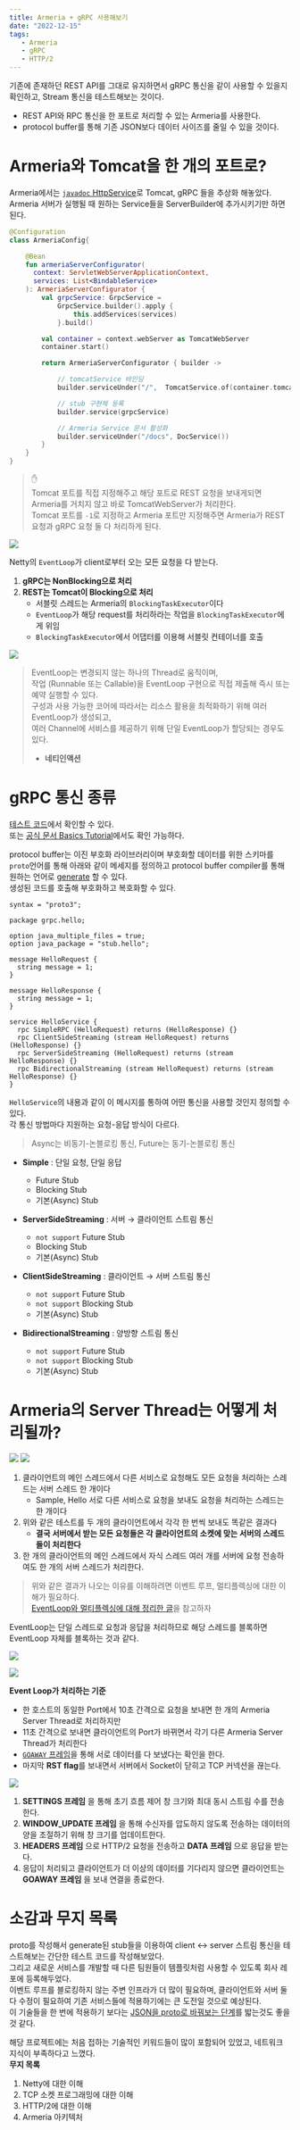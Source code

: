 ```yaml
---
title: Armeria + gRPC 사용해보기
date: "2022-12-15"
tags:
   - Armeria
   - gRPC
   - HTTP/2
---
```


기존에 존재하던 REST API를 그대로 유지하면서 gRPC 통신을 같이 사용할 수 있을지 확인하고, Stream 통신을 테스트해보는 것이다.  

- REST API와 RPC 통신을 한 포트로 처리할 수 있는 Armeria를 사용한다.
- protocol buffer를 통해 기존 JSON보다 데이터 사이즈를 줄일 수 있을 것이다.
  
# Armeria와 Tomcat을 한 개의 포트로?

Armeria에서는 [`javadoc` HttpService](https://javadoc.io/doc/com.linecorp.armeria/armeria-javadoc/latest/com/linecorp/armeria/server/HttpService.html)로 Tomcat, gRPC 들을 추상화 해놓았다.  
Armeria 서버가 실행될 때 원하는 Service들을 ServerBuilder에 추가시키기만 하면 된다.  

```kotlin
@Configuration
class ArmeriaConfig{

    @Bean
    fun armeriaServerConfigurator(
      context: ServletWebServerApplicationContext, 
      services: List<BindableService>
    ): ArmeriaServerConfigurator {
        val grpcService: GrpcService =
            GrpcService.builder().apply {
                this.addServices(services)
            }.build()

        val container = context.webServer as TomcatWebServer
        container.start()

        return ArmeriaServerConfigurator { builder ->

            // tomcatService 바인딩
            builder.serviceUnder("/",  TomcatService.of(container.tomcat))

            // stub 구현체 등록
            builder.service(grpcService)

            // Armeria Service 문서 활성화
            builder.serviceUnder("/docs", DocService())
        }
    }
}
```

> ✋  
> Tomcat 포트를 직접 지정해주고 해당 포트로 REST 요청을 보내게되면 Armeria를 거치지 않고 바로 TomcatWebServer가 처리한다.  
> Tomcat 포트를 `-1`로 지정하고 Armeria 포트만 지정해주면 Armeria가 REST 요청과 gRPC 요청 둘 다 처리하게 된다.  

![](flow.png)

Netty의 `EventLoop`가 client로부터 오는 모든 요청을 다 받는다.  
1. **gRPC는 NonBlocking으로 처리**
2. **REST는 Tomcat이 Blocking으로 처리**
   - 서블릿 스레드는 Armeria의 `BlockingTaskExecutor`이다
   - `EventLoop`가 해당 request를 처리하라는 작업을 `BlockingTaskExecutor`에게 위임
   - `BlockingTaskExecutor`에서 어댑터를 이용해 서블릿 컨테이너를 호출

![](blockNonBlockThread.png)
  
> EventLoop는 변경되지 않는 하나의 Thread로 움직이며,  
> 작업 (Runnable 또는 Callable)을 EventLoop 구현으로 직접 제출해 즉시 또는 예약 실행할 수 있다.  
> 구성과 사용 가능한 코어에 따라서는 리소스 활용을 최적화하기 위해 여러 EventLoop가 생성되고,  
> 여러 Channel에 서비스를 제공하기 위해 단일 EventLoop가 할당되는 경우도 있다.  
> - **네티인액션**

# gRPC 통신 종류

[테스트 코드](https://github.com/jdalma/armeria-grpc-kotlin/blob/master/src/test/java/com/example/armeriaserver/grpc/SampleServiceTest.java#L58)에서 확인할 수 있다.  
또는 [공식 문서 Basics Tutorial](https://grpc.io/docs/languages/java/basics/)에서도 확인 가능하다.  
  
protocol buffer는 이진 부호화 라이브러리이며 부호화할 데이터를 위한 스키마를 `proto`언어를 통해 아래와 같이 메세지를 정의하고 protocol buffer compiler를 통해 원하는 언어로 [generate](https://protobuf.dev/programming-guides/proto3/#generated) 할 수 있다.  
생성된 코드를 호출해 부호화하고 복호화할 수 있다.  

```
syntax = "proto3";

package grpc.hello;

option java_multiple_files = true;
option java_package = "stub.hello";

message HelloRequest {
  string message = 1;
}

message HelloResponse {
  string message = 1;
}

service HelloService {
  rpc SimpleRPC (HelloRequest) returns (HelloResponse) {}
  rpc ClientSideStreaming (stream HelloRequest) returns (HelloResponse) {}
  rpc ServerSideStreaming (HelloRequest) returns (stream HelloResponse) {}
  rpc BidirectionalStreaming (stream HelloRequest) returns (stream HelloResponse) {}
}
```

`HelloService`의 내용과 같이 이 메시지를 통하여 어떤 통신을 사용할 것인지 정의할 수 있다.  
각 통신 방법마다 지원하는 요청-응답 방식이 다르다.  

> Async는 비동기-논블로킹 통신, Future는 동기-논블로킹 통신

- **Simple** : 단일 요청, 단일 응답 
  - Future Stub
  - Blocking Stub
  - 기본(Async) Stub

- **ServerSideStreaming** : 서버 → 클라이언트 스트림 통신
  - `not support` Future Stub 
  - Blocking Stub
  - 기본(Async) Stub

- **ClientSideStreaming** : 클라이언트 → 서버 스트림 통신
  - `not support` Future Stub
  - `not support` Blocking Stub
  - 기본(Async) Stub

- **BidirectionalStreaming** : 양방향 스트림 통신
  - `not support` Future Stub
  - `not support` Blocking Stub
  - 기본(Async) Stub

# Armeria의 Server Thread는 어떻게 처리될까?

![](expect.png)
![](real.png)

1. 클라이언트의 메인 스레드에서 다른 서비스로 요청해도 모든 요청을 처리하는 스레드는 서버 스레드 한 개이다
   - Sample, Hello 서로 다른 서비스로 요청을 보내도 요청을 처리하는 스레드는 한 개이다
2. 위와 같은 테스트를 두 개의 클라이언트에서 각각 한 번씩 보내도 똑같은 결과다
   - **결국 서버에서 받는 모든 요청들은 각 클라이언트의 소켓에 맞는 서버의 스레드들이 처리한다**
3. 한 개의 클라이언트의 메인 스레드에서 자식 스레드 여러 개를 서버에 요청 전송하여도 한 개의 서버 스레드가 처리한다.

> 위와 같은 결과가 나오는 이유를 이해하려면 이벤트 루프, 멀티플렉싱에 대한 이해가 필요하다.  
> [EventLoop와 멀티플렉싱에 대해 정리한 글](https://github.com/jdalma/footprints/blob/main/%EC%A0%95%EB%A6%AC/%EB%A9%80%ED%8B%B0%ED%94%8C%EB%A0%89%EC%8B%B1.md)을 참고하자

EventLoop는 단일 스레드로 요청과 응답을 처리하므로 해당 스레드를 블록하면 EventLoop 자체를 블록하는 것과 같다.  

![](blockingTaskExecutor.png)

![](armeriaThread.png)

**Event Loop가 처리하는 기준**
- 한 호스트의 동일한 Port에서 10초 간격으로 요청을 보내면 한 개의 Armeria Server Thread로 처리하지만
- 11초 간격으로 보내면 클라이언트의 Port가 바뀌면서 각기 다른 Armeria Server Thread가 처리한다
- [`GOAWAY` 프레임](https://datatracker.ietf.org/doc/html/rfc7540#section-6.8)을 통해 서로 데이터를 다 보냈다는 확인을 한다.
- 마지막 **RST flag**를 보내면서 서버에서 Socket이 닫히고 TCP 커넥션을 끊는다.

![](packet.png)

1. **SETTINGS 프레임** 을 통해 초기 흐름 제어 창 크기와 최대 동시 스트림 수를 전송한다.
2. **WINDOW_UPDATE 프레임** 을 통해 수신자를 압도하지 않도록 전송하는 데이터의 양을 조절하기 위해 창 크기를 업데이트한다.
3. **HEADERS 프레임** 으로 HTTP/2 요청을 전송하고 **DATA 프레임** 으로 응답을 받는다.
4. 응답이 처리되고 클라이언트가 더 이상의 데이터를 기다리지 않으면 클라이언트는 **GOAWAY 프레임** 을 보내 연결을 종료한다.
  
# 소감과 무지 목록
  
proto를 작성해서 generate된 stub들을 이용하여 client ↔︎ server 스트림 통신을 테스트해보는 간단한 테스트 코드를 작성해보았다.  
그리고 새로운 서비스를 개발할 때 다른 팀원들이 템플릿처럼 사용할 수 있도록 회사 레포에 등록해두었다.  
이벤트 루프를 블로킹하지 않는 주변 인프라가 더 많이 필요하며, 클라이언트와 서버 둘 다 수정이 필요하여 기존 서비스들에 적용하기에는 큰 도전일 것으로 예상된다.  
이 기술들을 한 번에 적용하기 보다는 [JSON을 proto로 바꿔보는 단계](https://spring.io/blog/2015/03/22/using-google-protocol-buffers-with-spring-mvc-based-rest-services)를 밟는것도 좋을 것 같다.    
  
해당 프로젝트에는 처음 접하는 기술적인 키워드들이 많이 포함되어 있었고, 네트워크 지식이 부족하다고 느꼈다.  
**무지 목록**  
1. Netty에 대한 이해
2. TCP 소켓 프로그래밍에 대한 이해
3. HTTP/2에 대한 이해
4. Armeria 아키텍처
